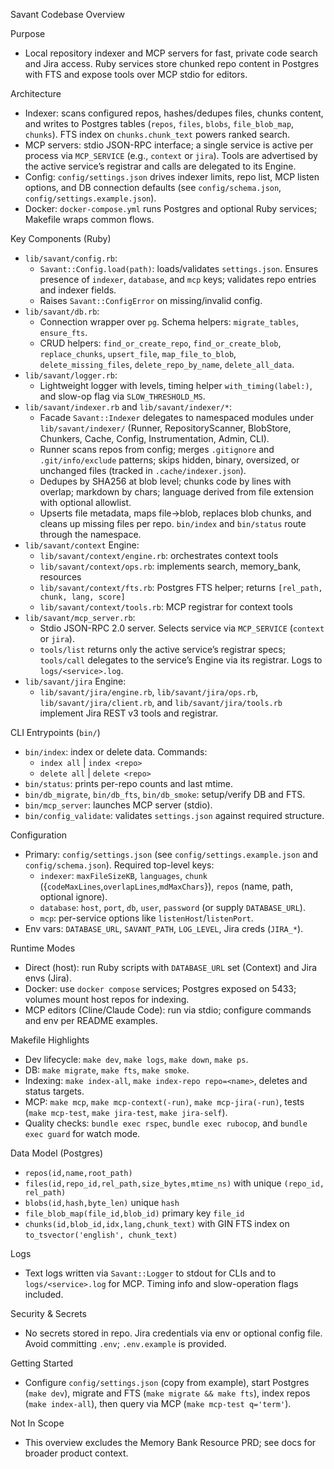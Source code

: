 Savant Codebase Overview

Purpose
- Local repository indexer and MCP servers for fast, private code search and Jira access. Ruby services store chunked repo content in Postgres with FTS and expose tools over MCP stdio for editors.

Architecture
- Indexer: scans configured repos, hashes/dedupes files, chunks content, and writes to Postgres tables (`repos`, `files`, `blobs`, `file_blob_map`, `chunks`). FTS index on `chunks.chunk_text` powers ranked search.
- MCP servers: stdio JSON-RPC interface; a single service is active per process via `MCP_SERVICE` (e.g., `context` or `jira`). Tools are advertised by the active service’s registrar and calls are delegated to its Engine.
- Config: `config/settings.json` drives indexer limits, repo list, MCP listen options, and DB connection defaults (see `config/schema.json`, `config/settings.example.json`).
- Docker: `docker-compose.yml` runs Postgres and optional Ruby services; Makefile wraps common flows.

Key Components (Ruby)
- `lib/savant/config.rb`:
  - `Savant::Config.load(path)`: loads/validates `settings.json`. Ensures presence of `indexer`, `database`, and `mcp` keys; validates repo entries and indexer fields.
  - Raises `Savant::ConfigError` on missing/invalid config.
- `lib/savant/db.rb`:
  - Connection wrapper over `pg`. Schema helpers: `migrate_tables`, `ensure_fts`.
  - CRUD helpers: `find_or_create_repo`, `find_or_create_blob`, `replace_chunks`, `upsert_file`, `map_file_to_blob`, `delete_missing_files`, `delete_repo_by_name`, `delete_all_data`.
- `lib/savant/logger.rb`:
  - Lightweight logger with levels, timing helper `with_timing(label:)`, and slow-op flag via `SLOW_THRESHOLD_MS`.
- `lib/savant/indexer.rb` and `lib/savant/indexer/*`:
  - Facade `Savant::Indexer` delegates to namespaced modules under `lib/savant/indexer/` (Runner, RepositoryScanner, BlobStore, Chunkers, Cache, Config, Instrumentation, Admin, CLI).
  - Runner scans repos from config; merges `.gitignore` and `.git/info/exclude` patterns; skips hidden, binary, oversized, or unchanged files (tracked in `.cache/indexer.json`).
  - Dedupes by SHA256 at blob level; chunks code by lines with overlap; markdown by chars; language derived from file extension with optional allowlist.
  - Upserts file metadata, maps file→blob, replaces blob chunks, and cleans up missing files per repo. `bin/index` and `bin/status` route through the namespace.
- `lib/savant/context` Engine:
  - `lib/savant/context/engine.rb`: orchestrates context tools
  - `lib/savant/context/ops.rb`: implements search, memory_bank, resources
  - `lib/savant/context/fts.rb`: Postgres FTS helper; returns `[rel_path, chunk, lang, score]`
  - `lib/savant/context/tools.rb`: MCP registrar for context tools
- `lib/savant/mcp_server.rb`:
  - Stdio JSON-RPC 2.0 server. Selects service via `MCP_SERVICE` (`context` or `jira`).
  - `tools/list` returns only the active service’s registrar specs; `tools/call` delegates to the service’s Engine via its registrar. Logs to `logs/<service>.log`.
- `lib/savant/jira` Engine:
  - `lib/savant/jira/engine.rb`, `lib/savant/jira/ops.rb`, `lib/savant/jira/client.rb`, and `lib/savant/jira/tools.rb` implement Jira REST v3 tools and registrar.

CLI Entrypoints (`bin/`)
- `bin/index`: index or delete data. Commands:
  - `index all` | `index <repo>`
  - `delete all` | `delete <repo>`
- `bin/status`: prints per-repo counts and last mtime.
- `bin/db_migrate`, `bin/db_fts`, `bin/db_smoke`: setup/verify DB and FTS.
- `bin/mcp_server`: launches MCP server (stdio).
- `bin/config_validate`: validates `settings.json` against required structure.

Configuration
- Primary: `config/settings.json` (see `config/settings.example.json` and `config/schema.json`). Required top-level keys:
  - `indexer`: `maxFileSizeKB`, `languages`, `chunk` ({`codeMaxLines`,`overlapLines`,`mdMaxChars`}), `repos` (name, path, optional ignore).
  - `database`: `host`, `port`, `db`, `user`, `password` (or supply `DATABASE_URL`).
  - `mcp`: per-service options like `listenHost`/`listenPort`.
- Env vars: `DATABASE_URL`, `SAVANT_PATH`, `LOG_LEVEL`, Jira creds (`JIRA_*`).

Runtime Modes
- Direct (host): run Ruby scripts with `DATABASE_URL` set (Context) and Jira envs (Jira).
- Docker: use `docker compose` services; Postgres exposed on 5433; volumes mount host repos for indexing.
- MCP editors (Cline/Claude Code): run via stdio; configure commands and env per README examples.

Makefile Highlights
- Dev lifecycle: `make dev`, `make logs`, `make down`, `make ps`.
- DB: `make migrate`, `make fts`, `make smoke`.
- Indexing: `make index-all`, `make index-repo repo=<name>`, deletes and status targets.
- MCP: `make mcp`, `make mcp-context(-run)`, `make mcp-jira(-run)`, tests (`make mcp-test`, `make jira-test`, `make jira-self`).
- Quality checks: `bundle exec rspec`, `bundle exec rubocop`, and `bundle exec guard` for watch mode.

Data Model (Postgres)
- `repos(id,name,root_path)`
- `files(id,repo_id,rel_path,size_bytes,mtime_ns)` with unique `(repo_id, rel_path)`
- `blobs(id,hash,byte_len)` unique `hash`
- `file_blob_map(file_id,blob_id)` primary key `file_id`
- `chunks(id,blob_id,idx,lang,chunk_text)` with GIN FTS index on `to_tsvector('english', chunk_text)`

Logs
- Text logs written via `Savant::Logger` to stdout for CLIs and to `logs/<service>.log` for MCP. Timing info and slow-operation flags included.

Security & Secrets
- No secrets stored in repo. Jira credentials via env or optional config file. Avoid committing `.env`; `.env.example` is provided.

Getting Started
- Configure `config/settings.json` (copy from example), start Postgres (`make dev`), migrate and FTS (`make migrate && make fts`), index repos (`make index-all`), then query via MCP (`make mcp-test q='term'`).

Not In Scope
- This overview excludes the Memory Bank Resource PRD; see docs for broader product context.
